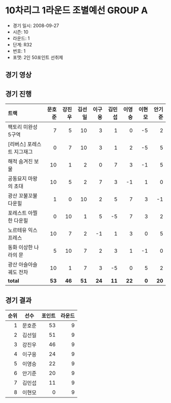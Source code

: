 # 10차리그 1라운드 조별예선 GROUP A

- 경기 일시: 2008-09-27
- 시즌: 10
- 라운드: 1
- 단계: R32
- 번호: 1
- 포맷: 2인 50포인트 선취제





## 경기 영상
## 경기 진행

| 트랙 | 문호준 | 강진우 | 김선일 | 이구응 | 김민섭 | 이영승 | 이현모 | 안기준 |
|:---|---:|---:|---:|---:|---:|---:|---:|---:|
| 팩토리 미완성 5구역 | 7 | 5 | 10 | 3 | 1 | 0 | -5 | 2 |
| [리버스] 포레스트 지그재그 | 0 | 7 | 10 | 3 | 1 | 2 | -5 | 5 |
| 해적 숨겨진 보물 | 10 | 1 | 2 | 0 | 7 | 3 | -1 | 5 |
| 공동묘지 마왕의 초대 | 10 | 5 | 2 | 7 | 3 | -1 | 1 | 0 |
| 광산 꼬불꼬불 다운힐 | 1 | 0 | 10 | 2 | 5 | 7 | 3 | -1 |
| 포레스트 아찔한 다운힐 | 0 | 10 | 1 | 5 | -5 | 7 | 3 | 2 |
| 노르테유 익스프레스 | 10 | 7 | 2 | -1 | 1 | 3 | 0 | 5 |
| 동화 이상한 나라의 문 | 5 | 10 | 7 | 2 | 3 | 1 | -1 | 0 |
| 광산 아슬아슬 궤도 전차 | 10 | 1 | 7 | 3 | -5 | 0 | 5 | 2 |
| __total__ | __53__ | __46__ | __51__ | __24__ | __11__ | __22__ | __0__ | __20__ |




## 경기 결과

| 순위 | 선수 | 포인트 | 라운드 |
|---:|:---:|---:|---:|
| 1 | 문호준 | 53 | 9 |
| 2 | 김선일 | 51 | 9 |
| 3 | 강진우 | 46 | 9 |
| 4 | 이구응 | 24 | 9 |
| 5 | 이영승 | 22 | 9 |
| 6 | 안기준 | 20 | 9 |
| 7 | 김민섭 | 11 | 9 |
| 8 | 이현모 | 0 | 9 |

